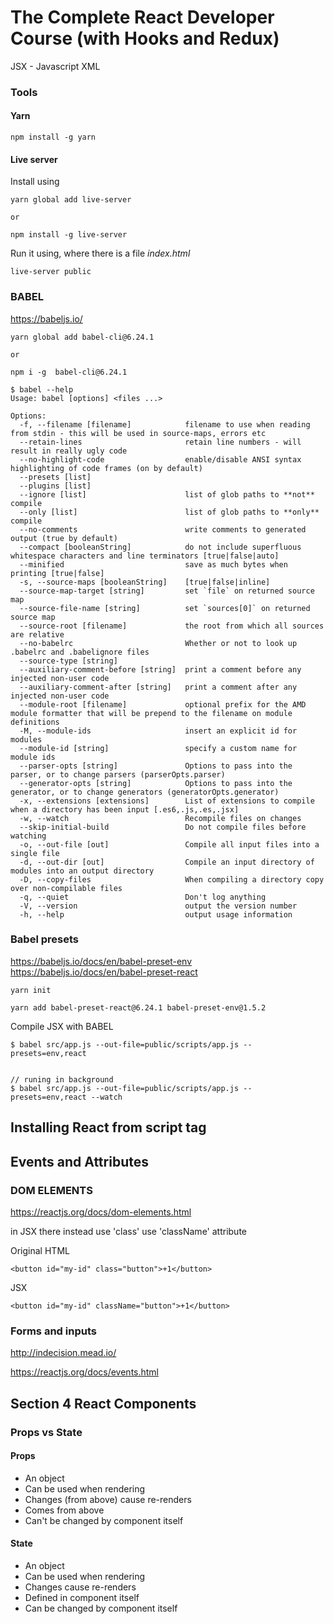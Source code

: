# The Complete React Developer Course (with Hooks and Redux)

JSX - Javascript XML


### Tools


#### Yarn

```
npm install -g yarn
```

#### Live server

Install using

```
yarn global add live-server

or

npm install -g live-server
```

Run it using, where there is a file *index.html* 

```
live-server public
```

### BABEL 

https://babeljs.io/

```
yarn global add babel-cli@6.24.1

or 

npm i -g  babel-cli@6.24.1
```

```
$ babel --help
Usage: babel [options] <files ...>

Options:
  -f, --filename [filename]            filename to use when reading from stdin - this will be used in source-maps, errors etc
  --retain-lines                       retain line numbers - will result in really ugly code
  --no-highlight-code                  enable/disable ANSI syntax highlighting of code frames (on by default)
  --presets [list]                     
  --plugins [list]                     
  --ignore [list]                      list of glob paths to **not** compile
  --only [list]                        list of glob paths to **only** compile
  --no-comments                        write comments to generated output (true by default)
  --compact [booleanString]            do not include superfluous whitespace characters and line terminators [true|false|auto]
  --minified                           save as much bytes when printing [true|false]
  -s, --source-maps [booleanString]    [true|false|inline]
  --source-map-target [string]         set `file` on returned source map
  --source-file-name [string]          set `sources[0]` on returned source map
  --source-root [filename]             the root from which all sources are relative
  --no-babelrc                         Whether or not to look up .babelrc and .babelignore files
  --source-type [string]               
  --auxiliary-comment-before [string]  print a comment before any injected non-user code
  --auxiliary-comment-after [string]   print a comment after any injected non-user code
  --module-root [filename]             optional prefix for the AMD module formatter that will be prepend to the filename on module definitions
  -M, --module-ids                     insert an explicit id for modules
  --module-id [string]                 specify a custom name for module ids
  --parser-opts [string]               Options to pass into the parser, or to change parsers (parserOpts.parser)
  --generator-opts [string]            Options to pass into the generator, or to change generators (generatorOpts.generator)
  -x, --extensions [extensions]        List of extensions to compile when a directory has been input [.es6,.js,.es,.jsx]
  -w, --watch                          Recompile files on changes
  --skip-initial-build                 Do not compile files before watching
  -o, --out-file [out]                 Compile all input files into a single file
  -d, --out-dir [out]                  Compile an input directory of modules into an output directory
  -D, --copy-files                     When compiling a directory copy over non-compilable files
  -q, --quiet                          Don't log anything
  -V, --version                        output the version number
  -h, --help                           output usage information
```

### Babel presets 

https://babeljs.io/docs/en/babel-preset-env
https://babeljs.io/docs/en/babel-preset-react

```
yarn init 

yarn add babel-preset-react@6.24.1 babel-preset-env@1.5.2
```


Compile JSX with BABEL
```
$ babel src/app.js --out-file=public/scripts/app.js --presets=env,react


// runing in background
$ babel src/app.js --out-file=public/scripts/app.js --presets=env,react --watch 
```

## Installing React from script tag

## Events and Attributes


### DOM ELEMENTS


https://reactjs.org/docs/dom-elements.html


in JSX there instead use 'class' use 'className' attribute

Original HTML
```
<button id="my-id" class="button">+1</button>
```

JSX
```
<button id="my-id" className="button">+1</button>
```


### Forms and inputs


http://indecision.mead.io/

https://reactjs.org/docs/events.html


## Section 4 React Components

### Props vs State

<MyComponent />

#### Props

* An object
* Can be used when rendering
* Changes (from above) cause re-renders
* Comes from above
* Can't be changed by component itself

#### State

* An object
* Can be used when rendering
* Changes cause re-renders
* Defined in component itself
* Can be changed by component itself